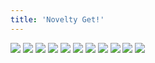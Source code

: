 ```yaml
---
title: 'Novelty Get!'
---
```


![](pg49.jpg)
![](pg50.jpg)
![](pg51.jpg)
![](pg52.jpg)
![](pg53.jpg)
![](pg54.jpg)
![](pg55.jpg)
![](pg56.jpg)
![](pg57.jpg)
![](pg58.jpg)
![](pg59.jpg)
